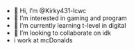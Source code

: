 - 👋 Hi, I’m @Kirky431-lcwc
- 👀 I’m interested in gaming and program
- 🌱 I’m currently learning t-level in digital
- 💞️ I’m looking to collaborate on idk
- i work at mcDonalds
